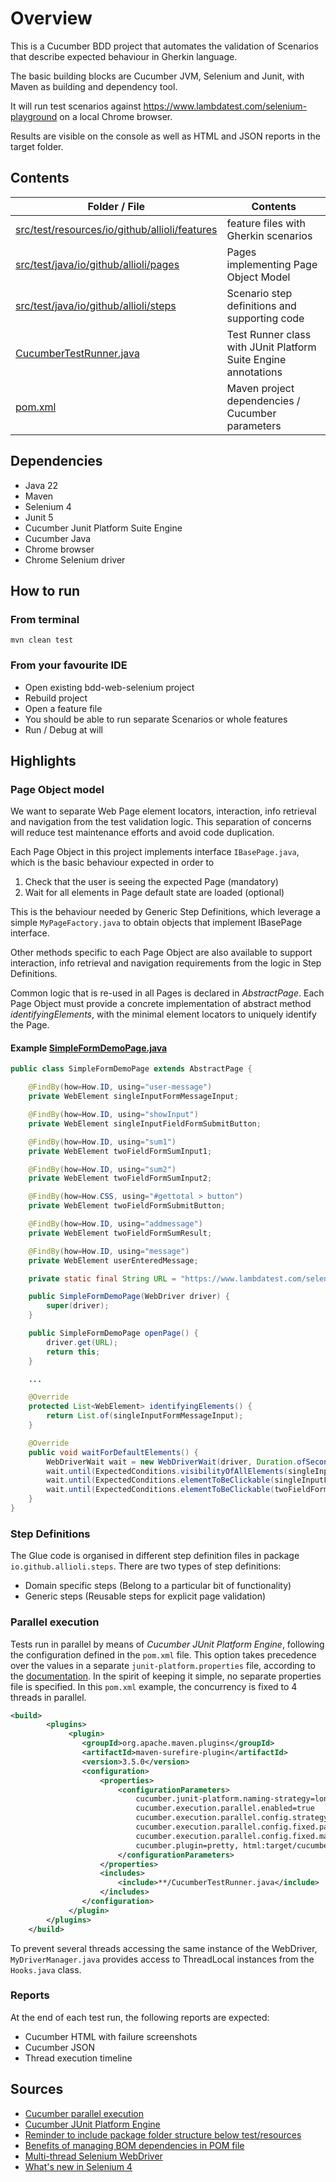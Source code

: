 # Overview

This is a Cucumber BDD project that automates the validation of Scenarios that describe expected behaviour in Gherkin language.

The basic building blocks are Cucumber JVM, Selenium and Junit, with Maven as building and dependency tool.

It will run test scenarios against https://www.lambdatest.com/selenium-playground on a local Chrome browser. 

Results are visible on the console as well as HTML and JSON reports in the target folder.


## Contents


| **Folder / File**                                                                                                          | **Contents**                                                   |
|----------------------------------------------------------------------------------------------------------------------------|----------------------------------------------------------------|
| [src/test/resources/io/github/allioli/features](src/test/resources/io/github/allioli/features)                             | feature files with Gherkin scenarios                           |
| [src/test/java/io/github/allioli/pages](src/test/java/io/github/allioli/pages)                                             | Pages implementing Page Object Model                           |
| [src/test/java/io/github/allioli/steps](src/test/java/io/github/allioli/steps)                                             | Scenario step definitions and supporting code                  |
| [CucumberTestRunner.java](src/test/java/io/github/allioli/CucumberTestRunner.java)                                         | Test Runner class with JUnit Platform Suite Engine annotations |
| [pom.xml](pom.xml)                                                                                                         | Maven project dependencies / Cucumber parameters               |


## Dependencies

- Java 22
- Maven
- Selenium 4
- Junit 5
- Cucumber Junit Platform Suite Engine
- Cucumber Java
- Chrome browser
- Chrome Selenium driver

## How to run
### From terminal
`mvn clean test`
### From your favourite IDE
- Open existing bdd-web-selenium project
- Rebuild project 
- Open a feature file
- You should be able to run separate Scenarios or whole features
- Run / Debug at will

## Highlights

### Page Object model
We want to separate Web Page element locators, interaction, info retrieval and navigation from the test validation logic. This separation of concerns will reduce test maintenance efforts and avoid code duplication.

Each Page Object in this project implements interface `IBasePage.java`, which is the basic behaviour expected in order to
1. Check that the user is seeing the expected Page (mandatory)
2. Wait for all elements in Page default state are loaded (optional)

This is the behaviour needed by Generic Step Definitions, which leverage a simple `MyPageFactory.java` to obtain objects that implement IBasePage interface.

Other methods specific to each Page Object are also available to support interaction, info retrieval and navigation requirements from the logic in Step Definitions.

Common logic that is re-used in all Pages is declared in *AbstractPage*. Each Page Object must provide a concrete implementation of abstract method *identifyingElements*, with the minimal element locators to uniquely identify the Page.


#### Example [SimpleFormDemoPage.java](src/test/java/io/github/allioli/pages/SimpleFormDemoPage.java)
```java
public class SimpleFormDemoPage extends AbstractPage {

    @FindBy(how=How.ID, using="user-message")
    private WebElement singleInputFormMessageInput;

    @FindBy(how=How.ID, using="showInput")
    private WebElement singleInputFieldFormSubmitButton;

    @FindBy(how=How.ID, using="sum1")
    private WebElement twoFieldFormSumInput1;

    @FindBy(how=How.ID, using="sum2")
    private WebElement twoFieldFormSumInput2;

    @FindBy(how=How.CSS, using="#gettotal > button")
    private WebElement twoFieldFormSubmitButton;

    @FindBy(how=How.ID, using="addmessage")
    private WebElement twoFieldFormSumResult;

    @FindBy(how=How.ID, using="message")
    private WebElement userEnteredMessage;

    private static final String URL = "https://www.lambdatest.com/selenium-playground/simple-form-demo";

    public SimpleFormDemoPage(WebDriver driver) {
        super(driver);
    }

    public SimpleFormDemoPage openPage() {
        driver.get(URL);
        return this;
    }

    ...

    @Override
    protected List<WebElement> identifyingElements() {
        return List.of(singleInputFormMessageInput);
    }

    @Override
    public void waitForDefaultElements() {
        WebDriverWait wait = new WebDriverWait(driver, Duration.ofSeconds(5));
        wait.until(ExpectedConditions.visibilityOfAllElements(singleInputFormMessageInput, twoFieldFormSumInput1, twoFieldFormSumInput2));
        wait.until(ExpectedConditions.elementToBeClickable(singleInputFieldFormSubmitButton));
        wait.until(ExpectedConditions.elementToBeClickable(twoFieldFormSubmitButton));
    }
}
```
### Step Definitions
The Glue code is organised in different step definition files in package `io.github.allioli.steps`. There are two types of step definitions:
* Domain specific steps (Belong to a particular bit of functionality)
* Generic steps (Reusable steps for explicit page validation)

### Parallel execution
Tests run in parallel by means of *Cucumber JUnit Platform Engine*, following the configuration defined in the `pom.xml` file. This option takes precedence over the values in a separate `junit-platform.properties` file, according to the [documentation](https://junit.org/junit5/docs/current/user-guide/#running-tests-config-params). In the spirit of keeping it simple, no separate properties file is specified.
In this `pom.xml` example, the concurrency is fixed to 4 threads in parallel.

```xml
<build>
        <plugins>
             <plugin>
                <groupId>org.apache.maven.plugins</groupId>
                <artifactId>maven-surefire-plugin</artifactId>
                <version>3.5.0</version>
                <configuration>
                    <properties>
                        <configurationParameters>
                            cucumber.junit-platform.naming-strategy=long
                            cucumber.execution.parallel.enabled=true
                            cucumber.execution.parallel.config.strategy=fixed
                            cucumber.execution.parallel.config.fixed.parallelism=4
                            cucumber.execution.parallel.config.fixed.max-pool-size=4
                            cucumber.plugin=pretty, html:target/cucumber-reports/cucumber-report.html, json:target/cucumber-reports/cucumber-report.json, timeline:target/cucumber-reports/timeline-report
                        </configurationParameters>
                    </properties>
                    <includes>
                        <include>**/CucumberTestRunner.java</include>
                    </includes>
                </configuration>
             </plugin>
        </plugins>
    </build>
```


To prevent several threads accessing the same instance of the WebDriver, `MyDriverManager.java` provides access to ThreadLocal instances from the `Hooks.java` class.

### Reports
At the end of each test run, the following reports are expected:
* Cucumber HTML with failure screenshots
* Cucumber JSON
* Thread execution timeline

## Sources
* [Cucumber parallel execution](https://cucumber.io/docs/guides/parallel-execution/?sbsearch=parallel&lang=java)
* [Cucumber JUnit Platform Engine](https://github.com/cucumber/cucumber-jvm/tree/main/cucumber-junit-platform-engine)
* [Reminder to include package folder structure below test/resources](https://stackoverflow.com/questions/77595466/junit5-suite-did-not-discover-any-tests-spring-boot-with-cucumber-setup)
* [Benefits of managing BOM dependencies in POM file](https://www.terribletester.com/managing-cucumber-java-dependencies-with-maven-bom)
* [Multi-thread Selenium WebDriver](https://www.lambdatest.com/blog/threadlocal-in-java-with-selenium-webdriver/)
* [What's new in Selenium 4](https://www.browserstack.com/guide/selenium-4-features)